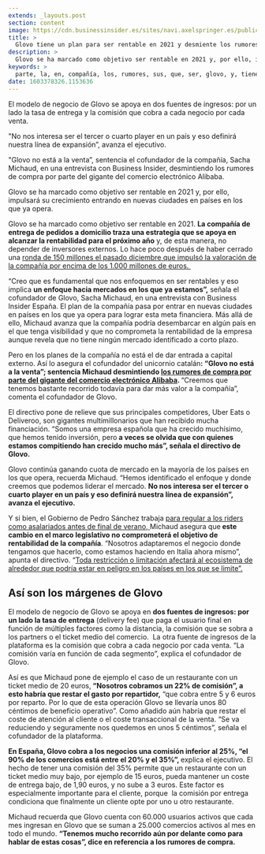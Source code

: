 ```yaml
--- 
extends: _layouts.post 
section: content 
image: https://cdn.businessinsider.es/sites/navi.axelspringer.es/public/styles/1200/public/media/image/2020/05/sacha-michaud-cofundador-glovo-1948363.jpg?itok=reOT_Z8R 
title: > 
  Glovo tiene un plan para ser rentable en 2021 y desmiente los rumores de compra por parte de Alibaba: así obtiene sus márgenes 
description: > 
  Glovo se ha marcado como objetivo ser rentable en 2021 y, por ello, impulsará su crecimiento entrando en nuevas ciudades en países en los que ya opera.El plan de la compañía pasa por entrar en nuevas ciudades en países en los que ya opera para lograr esta meta financiera.Glovo continúa ganando cuota de mercado en la mayoría de los países en los que opera, recuerda Michaud.“Toda restricción o limitación afectará al ecosistema de alrededor que podría estar en peligro en los países en los que se limite”.Michaud recuerda que Glovo cuenta con 60.000 usuarios activos que cada mes ingresan en Glovo que se suman a 25.000 comercios activos al mes en todo el mundo. 
keywords: > 
  parte, la, en, compañía, los, rumores, sus, que, ser, glovo, y, tiene, para, se, plan, por, rentable, el 
date: 1603378326.1153636 
--- 
```

<div><p>El modelo de negocio de Glovo se apoya en dos fuentes de ingresos: por un lado la tasa de entrega y la comisi&#243;n que cobra a cada negocio por cada venta.</p><p>"No nos interesa ser el tercer o cuarto player en un pa&#237;s y eso definir&#225; nuestra l&#237;nea de expansi&#243;n&#8221;, avanza el ejecutivo.</p><p>"Glovo no est&#225; a la venta&#8221;, sentencia el cofundador de la compa&#241;&#237;a, Sacha Michaud, en una entrevista con Business Insider, desmintiendo los rumores de compra por parte del gigante del comercio electr&#243;nico Alibaba.</p><p>Glovo se ha marcado como objetivo ser rentable en 2021 y, por ello, impulsar&#225; su crecimiento entrando en nuevas ciudades en pa&#237;ses en los que ya opera.</p><p>Glovo se ha marcado como objetivo ser rentable en 2021. <strong>La compa&#241;&#237;a de entrega de pedidos a domicilio traza una estrategia que se apoya en alcanzar&#160;la rentabilidad para el pr&#243;ximo a&#241;o</strong>&#160;y, de esta manera, no depender de inversores externos. Lo hace poco despu&#233;s de&#160;haber cerrado una <a href="https://www.elperiodico.com/es/economia/20191219/glovo-cierra-nueva-ronda-financiacion-de-150-millones-de-euros-7780833" rel="nofollow" target="_blank">ronda de 150&#160;millones el pasado diciembre que impuls&#243; la valoraci&#243;n de la compa&#241;&#237;a por encima de los 1.000 millones de euros.&#160;</a></p>

<p>&#8220;Creo que es fundamental que nos enfoquemos en&#160;ser rentables y eso implica <strong>un enfoque hacia mercados en los que ya estamos&#8221;,</strong> se&#241;ala el cofundador de Glovo, Sacha Michaud, en una entrevista con Business Insider Espa&#241;a. El plan&#160;de la compa&#241;&#237;a pasa por entrar en nuevas ciudades en pa&#237;ses en los que ya opera&#160;para lograr esta meta financiera. M&#225;s all&#225; de ello, Michaud avanza que la compa&#241;&#237;a podr&#237;a desembarcar en alg&#250;n pa&#237;s en el que tenga visibilidad y que no comprometa la rentabilidad de la empresa aunque revela que no tiene ning&#250;n mercado identificado a corto plazo.&#160;</p>

<p>Pero en los planes de la compa&#241;&#237;a no&#160;est&#225; el de dar entrada a capital externo. As&#237; lo asegura el cofundador del unicornio catal&#225;n<strong>:&#160;&#8220;Glovo no est&#225; a la venta&#8221;; sentencia Michaud desmintiendo&#160;<a href="https://cronicaglobal.elespanol.com/business/glovo-alibaba-compra_365184_102.html" rel="nofollow" target="_blank">los rumores de compra por parte del gigante del comercio electr&#243;nico Alibaba</a>. </strong>&#8220;Creemos que tenemos bastante recorrido todav&#237;a para dar m&#225;s valor a la compa&#241;&#237;a&#8221;, comenta el cofundador de Glovo.&#160;</p>

 

<p>El directivo pone de relieve que sus principales competidores, Uber Eats o Deliveroo, son gigantes multimillonarios que han recibido mucha financiaci&#243;n. &#8220;Somos una empresa espa&#241;ola que ha crecido much&#237;simo, que hemos tenido inversi&#243;n, pero<strong> a veces se olvida que con quienes estamos compitiendo han crecido mucho m&#225;s&#8221;, se&#241;ala el directivo de Glovo.</strong></p><p class="ad-container"></p>

<p>Glovo contin&#250;a ganando&#160;cuota de mercado en la mayor&#237;a de los pa&#237;ses en los que opera, recuerda Michaud. &#8220;Hemos identificado el enfoque y donde creemos que podemos liderar el mercado. <strong>No nos interesa ser el tercer o cuarto player en un pa&#237;s y eso definir&#225; nuestra l&#237;nea de expansi&#243;n&#8221;, avanza el ejecutivo.</strong></p>

<p>Y si bien, el Gobierno de Pedro S&#225;nchez trabaja <a href="https://www.businessinsider.es/trabajo-quiere-regular-riders-como-asalariados-antes-final-verano-653369" title="Trabajo quiere regular a los 'riders' como asalariados antes del final del verano">para regular a&#160;los riders como asalariados antes de final de verano, </a>Michaud asegura que<strong> este cambio en el marco legislativo no comprometer&#225; el objetivo de rentabilidad de la compa&#241;&#237;a</strong>. &#8220;Nosotros adaptaremos el negocio donde tengamos que hacerlo, como estamos haciendo en Italia ahora mismo&#8221;, apunta el directivo. &#8220;<a href="https://www.businessinsider.es/relacion-glovo-riders-no-requiere-contrato-laboral-681839" title="La relaci&#243;n con los 'riders' no tiene que pasar por un contrato laboral, seg&#250;n el cofundador de Glovo, que advierte de las consecuencias econ&#243;micas de limitarla">Toda restricci&#243;n o limitaci&#243;n afectar&#225; al ecosistema de alrededor que podr&#237;a estar en peligro en los pa&#237;ses en los que se limite&#8221;.</a></p>

<h2 class="title"><strong>As&#237; son los m&#225;rgenes de Glovo</strong></h2>

<p>El modelo de negocio de Glovo se apoya en <strong>dos fuentes de ingresos: por un lado la tasa de entrega</strong> (delivery fee)&#160;que paga el usuario final en funci&#243;n de m&#250;ltiples factores como la distancia, la comisi&#243;n que se sobra a los partners o el ticket medio del comercio.&#160; La otra fuente de ingresos de la plataforma es la comisi&#243;n que cobra a cada negocio por cada venta. &#8220;La comisi&#243;n var&#237;a en funci&#243;n de cada segmento&#8221;, explica el cofundador de Glovo.</p>

 

<p>As&#237; es que Michaud pone de ejemplo el caso de un restaurante con un ticket medio de 20 euros,<strong> &#8220;Nosotros cobramos un 22% de comisi&#243;n&#8221;, a esto habr&#237;a que restar el gasto por repartidor,</strong> &#8220;que cobra entre 5 y 6 euros por reparto. Por lo que de esta operaci&#243;n Glovo se llevar&#237;a unos 80 c&#233;ntimos de beneficio operativo&#8221;. Como a&#241;adido a&#250;n habr&#237;a que restar el coste de atenci&#243;n al cliente o el coste&#160;transaccional de la venta. &#8220;Se va reduciendo y seguramente nos quedemos en unos 5 c&#233;ntimos&#8221;, se&#241;ala el cofundador de la plataforma.&#160;</p>

<p><strong>En Espa&#241;a, Glovo cobra a los negocios una comisi&#243;n inferior al 25%, &#8220;el 90% de los comercios est&#225; entre el 20% y el 35%&#8221;, </strong>explica el ejecutivo. El hecho de tener una comisi&#243;n del 35% permite que un restaurante con un ticket medio muy bajo, por ejemplo de 15 euros, pueda mantener un coste de entrega bajo, de 1,90 euros, y no sube a 3 euros. Este factor es especialmente importante para el cliente, porque &#160;la comisi&#243;n por entrega condiciona que finalmente un cliente opte por uno u otro restaurante.&#160;</p><p class="ad-container"></p>

<p>Michaud recuerda que Glovo cuenta con 60.000 usuarios activos que cada mes ingresan en Glovo que se suman a 25.000 comercios activos al mes en todo el mundo. <strong>&#8220;Tenemos mucho recorrido a&#250;n por delante como para hablar de estas cosas&#8221;, dice en referencia a los rumores de compra.</strong></p>
</div>